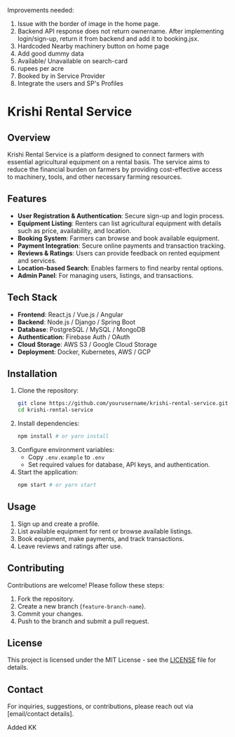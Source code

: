 Improvements needed:
1. Issue with the border of image in the home page.
2. Backend API response does not return ownername. After implementing login/sign-up, return it from backend and add it to booking.jsx.
3. Hardcoded Nearby machinery button on home page
4. Add good dummy data
5. Available/ Unavailable on search-card
6. rupees per acre
7. Booked by in Service Provider
8. Integrate the users and SP's Profiles

# Krishi Rental Service

## Overview
Krishi Rental Service is a platform designed to connect farmers with essential agricultural equipment on a rental basis. The service aims to reduce the financial burden on farmers by providing cost-effective access to machinery, tools, and other necessary farming resources.

## Features
- **User Registration & Authentication**: Secure sign-up and login process.
- **Equipment Listing**: Renters can list agricultural equipment with details such as price, availability, and location.
- **Booking System**: Farmers can browse and book available equipment.
- **Payment Integration**: Secure online payments and transaction tracking.
- **Reviews & Ratings**: Users can provide feedback on rented equipment and services.
- **Location-based Search**: Enables farmers to find nearby rental options.
- **Admin Panel**: For managing users, listings, and transactions.

## Tech Stack
- **Frontend**: React.js / Vue.js / Angular
- **Backend**: Node.js / Django / Spring Boot
- **Database**: PostgreSQL / MySQL / MongoDB
- **Authentication**: Firebase Auth / OAuth
- **Cloud Storage**: AWS S3 / Google Cloud Storage
- **Deployment**: Docker, Kubernetes, AWS / GCP

## Installation
1. Clone the repository:
   ```sh
   git clone https://github.com/yourusername/krishi-rental-service.git
   cd krishi-rental-service
   ```
2. Install dependencies:
   ```sh
   npm install # or yarn install
   ```
3. Configure environment variables:
   - Copy `.env.example` to `.env`
   - Set required values for database, API keys, and authentication.
4. Start the application:
   ```sh
   npm start # or yarn start
   ```

## Usage
1. Sign up and create a profile.
2. List available equipment for rent or browse available listings.
3. Book equipment, make payments, and track transactions.
4. Leave reviews and ratings after use.

## Contributing
Contributions are welcome! Please follow these steps:
1. Fork the repository.
2. Create a new branch (`feature-branch-name`).
3. Commit your changes.
4. Push to the branch and submit a pull request.

## License
This project is licensed under the MIT License - see the [LICENSE](LICENSE) file for details.

## Contact
For inquiries, suggestions, or contributions, please reach out via [email/contact details].

Added KK

